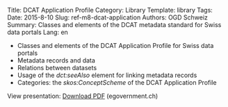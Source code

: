 Title: DCAT Application Profile
Category: Library
Template: library
Tags:
Date: 2015-8-10
Slug: ref-m8-dcat-application
Authors: OGD Schweiz
Summary: Classes and elements of the DCAT metadata standard for Swiss data portals
Lang: en

* Classes and elements of the DCAT Application Profile for Swiss data portals
* Metadata records and data
* Relations between datasets
* Usage of the *dct:seeAlso* element for linking metadata records
* Categories: the *skos:ConceptScheme* of the DCAT Application Profile

View presentation: [Download PDF](http://www.egovernment.ch/umsetzung/00881/00883/01112/index.html?lang=de&download=NHzLpZeg7t,lnp6I0NTU042l2Z6ln1acy4Zn4Z2qZpnO2Yuq2Z6gpJCDdnt2e2ym162epYbg2c_JjKbNoKSn6A--) (egovernment.ch)
